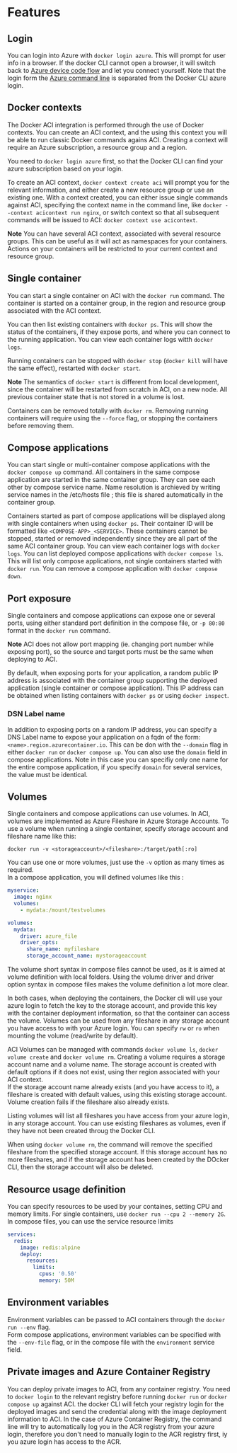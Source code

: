 # Features

## Login

You can login into Azure with `docker login azure`. This will prompt for user info in a browser. If the docker CLI cannot open a browser, it will switch back to [Azure device code flow](https://docs.microsoft.com/en-us/azure/active-directory/develop/v2-oauth2-device-code) and let you connect yourself.
Note that the login form the [Azure command line](https://docs.microsoft.com/en-us/cli/azure/) is separated from the Docker CLI azure login.

## Docker contexts

The Docker ACI integration is performed through the use of Docker contexts. You can create an ACI context, and the using this context you will be able to run classic Docker commands agains ACI. 
Creating a context will require an Azure subscription, a resource group and a region. 

You need to `docker login azure` first, so that the Docker CLI can find your azure subscription based on your login. 

To create an ACI context, `docker context create aci` will prompt you for the relevant information, and either create a new resource group or use an existing one.
With a context created, you can either issue single commands against ACI, specifying the context name in the command line, like `docker --context acicontext run nginx`, or switch context so that all subsequent commands will be issued to ACI: `docker context use acicontext`.

**Note** You can have several ACI context, associated with several resource groups. This can be useful as it will act as namespaces for your containers. Actions on your containers will be restricted to your current context and resource group.

## Single container

You can start a single container on ACI with the `docker run` command. 
The container is started on a container group, in the region and resource group associated with the ACI context.

You can then list existing containers with `docker ps`. This will show the status of the containers, if they expose ports, and where you can connect to the running application.
You can view each container logs witth `docker logs`.

Running containers can be stopped with `docker stop` (`docker kill` will have the same effect), restarted with `docker start`.
 
**Note** The semantics of `docker start` is different from local development, since the container will be restarted from scratch in ACI, on a new node. All previous container state that is not stored in a volume is lost.

Containers can be removed totally with `docker rm`. Removing running containers will require using the `--force` flag, or stopping the containers before removing them.   

## Compose applications

You can start single or multi-container compose applications with the `docker compose up` command.
All containers in the same compose application are started in the same container group. They can see each other by compose service name. 
Name resolution is archieved by writing service names in the /etc/hosts file ; this file is shared automatically in the container group.

Containers started as part of compose applications will be displayed along with single containers when using `docker ps`. 
Their container ID will be formatted like `<COMPOSE-APP>_<SERVICE>`. 
These containers cannot be stopped, started or removed independently since they are all part of the same ACI container group. You can view each container logs with `docker logs`.
You can list deployed compose applications with `docker compose ls`. This will list only compose applications, not single containers started with `docker run`. 
You can remove a compose application with `docker compose down`.

## Port exposure

Single containers and compose applications can expose one or several ports, using either standard port definition in the compose file, or `-p 80:80` format in the `docker run` command.
 
**Note** ACI does not allow port mapping (ie. changing port number while exposing port), so the source and target ports must be the same when deploying to ACI.

By default, when exposing ports for your application, a random public IP address is associated with the container group supporting the deployed application (single container or compose application). 
This IP address can be obtained when listing containers with `docker ps` or using `docker inspect`.    

### DSN Label name

In addition to exposing ports on a random IP address, you can specify a DNS Label name to expose your application on a fqdn of the form: `<name>.region.azurecontainer.io`. 
This can be don with the `--domain` flag in either `docker run` or `docker compose up`. You can also use the `domain` field in compose applications. 
Note in this case you can specifiy only one name for the entire compose application, if you specify `domain` for several services, the value must be identical. 

## Volumes

Single containers and compose applications can use volumes. In ACI, volumes are implemented as Azure Fileshare in Azure Storage Accounts.
To use a volume when running a single container, specify storage account and fileshare name like this: 

```
docker run -v <storageaccount>/<fileshare>:/target/path[:ro]
```
  
You can use one or more volumes, just use the `-v` option as many times as required.  
In a compose application, you will defined volumes like this : 

```yaml
myservice:
  image: nginx
  volumes:
    - mydata:/mount/testvolumes

volumes:
  mydata:
    driver: azure_file
    driver_opts:
      share_name: myfileshare
      storage_account_name: mystorageaccount
```

The volume short syntax in compose files cannot be used, as it is aimed at volume definition with local folders. Using the volume driver and driver option syntax in compose files makes the volume definition a lot more clear. 

In both cases, when deploying the containers, the Docker cli will use your azure login to fetch the key to the storage account, and provide this key with the container deployment information, so that the container can access the volume.
Volumes can be used from any fileshare in any storage account you have access to with your Azure login. You can specify `rw` or `ro` when mounting the volume (read/write by default).

ACI Volumes can be managed with commands `docker volume ls`, `docker volume create` and `docker volume rm`. 
Creating a volume requires a storage account name and a volume name. The storage account is created with default options if it does not exist, using ther region associated with your ACI context.  
If the storage account name already exists (and you have access to it), a fileshare is created with default values, using this existing storage account. Volume creation fails if the fileshare also already exists.

Listing volumes will list all fileshares you have access from your azure login, in any storage account. You can use existing fileshares as volumes, even if they have not been created throug the Docker CLI. 

When using `docker volume rm`, the command will remove the specified fileshare from the specified storage account. If this storage account has no more fileshares, and if the storage account has been created by the DOcker CLI, then the storage account will also be deleted.   

## Resource usage definition

You can specify resources to be used by your containes, setting CPU and memory limits. 
For single containers, use `docker run --cpu 2 --memory 2G`. 
In compose files, you can use the service resource limits 

```yaml
services:
  redis:
    image: redis:alpine
    deploy:
      resources:
        limits:
          cpus: '0.50'
          memory: 50M
```

## Environment variables

Environment variables can be passed to ACI containers through the `docker run --env` flag.  
Form compose applications, environment variables can be specified with the `--env-file` flag, or in the compose file with the `environment` service field. 

## Private images and Azure Container Registry

You can deploy private images to ACI, from any container registry. You need to `docker login` to the relevant registry before running `docker run` or `docker compose up` against ACI. the docker CLI will fetch your registry login for the deployed images and send the credential along with the image deployment information to ACI. 
In the case of Azure Container Registry, the command line will try to automatically log you in the ACR registry from your azure login, therefore you don't need to manually login to the ACR registry first, iy you azure login has access to the ACR.  
